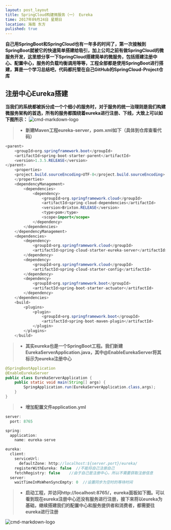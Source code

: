 ```yaml
---
layout: post_layout
title: SpringCloud构建微服务（一） Eureka
time: 2017年09月24日 星期日
location: 海南 东方
pulished: true
---
```


**自己用SpringBoot和SpringCloud也有一年多的时间了，第一次接触到SpringBoot就被它的快速简单搭建给吸引，加上公司之前有做SpringCloud的微服务开发，这里想分享一下SpringCloud搭建简单的微服务，包括搭建注册中心、配置中心，服务的负载均衡调用等等，工程全部都是使用SpringBoot进行搭建，算是一个学习总结吧，代码都托管在自己GitHub的SpringCloud-Project仓库**

## 注册中心Eureka搭建

**当我们的系统都被拆分成一个个细小的服务时，对于服务的统一治理则是我们构建微服务架构的首选，所有的服务都围绕着eureka进行注册、下线，大致上可以如下图所示：**
![cmd-markdown-logo](https://licaibo.github.io/assets/img/eureka.png)



> *  **新建Maven工程eureka-server，pom.xml如下（具体到仓库查看代码）**

```java
<parent>
    <groupId>org.springframework.boot</groupId>
    <artifactId>spring-boot-starter-parent</artifactId>
    <version>1.3.5.RELEASE</version>
</parent>
    <properties>
    <project.build.sourceEncoding>UTF-8</project.build.sourceEncoding>
    </properties>
    <dependencyManagement>
        <dependencies>
            <dependency>
                <groupId>org.springframework.cloud</groupId>
                <artifactId>spring-cloud-dependencies</artifactId>
                <version>Brixton.RELEASE</version>
                <type>pom</type>
                <scope>import</scope>
            </dependency>
        </dependencies>
    </dependencyManagement>
    <dependencies>
        <dependency>
            <groupId>org.springframework.cloud</groupId>
            <artifactId>spring-cloud-starter-eureka-server</artifactId>
        </dependency>
        <dependency>
            <groupId>org.springframework.cloud</groupId>
            <artifactId>spring-cloud-starter-config</artifactId>
        </dependency>
        <dependency>
            <groupId>org.springframework.boot</groupId>
            <artifactId>spring-boot-starter-actuator</artifactId>
        </dependency>
    </dependencies>
    <build>
        <plugins>
            <plugin>
                <groupId>org.springframework.boot</groupId>
                <artifactId>spring-boot-maven-plugin</artifactId>
            </plugin>
        </plugins>
    </build>
```

> *  **其实eureka也是一个SpringBoot工程。我们新建EurekaServerApplication.java，其中@EnableEurekaServer将其标示为eureka注册中心**

```java
@SpringBootApplication
@EnableEurekaServer
public class EurekaServerApplication {
    public static void main(String[] args) {
        SpringApplication.run(EurekaServerApplication.class,args);
    }
}
```
> * **增加配置文件application.yml**

```java
server:
  port: 8765

spring:
  application:
    name: eureka-serve

eureka:
  client:
    serviceUrl:
      defaultZone: http://localhost:${server.port}/eureka/
    registerWithEureka: false  //不能将自己注册自己
    fetchRegistry: false    //由于自己是注册中心，所以不需要获取注册信息
  server:
    waitTimeInMsWhenSyncEmpty: 0  //设置同步为空时的等待时间
```

> *  **启动工程，并访问http://localhost:8765/，eureka面板如下图。可以看到现在eureka注册中心还没有服务进行注册，接下来将以eureka为基础，继续搭建我们的配置中心和服务提供者和消费者，都需要往eureka进行注册**

![cmd-markdown-logo](https://licaibo.github.io/assets/img/eureka-center.png)